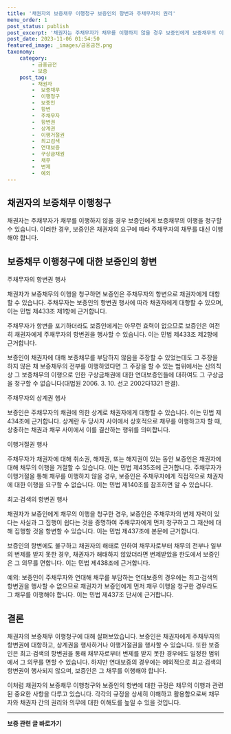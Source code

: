 ```yaml
---
title: '채권자의 보증채무 이행청구 보증인의 항변과 주채무자의 권리'
menu_order: 1
post_status: publish
post_excerpt: '채권자는 주채무자가 채무를 이행하지 않을 경우 보증인에게 보증채무의 이행을 청구할 수 있습니다. 이러한 경우, 보증인은 채권자의 요구에 따라 주채무자의 채무를 대신 이행해야 합니다.'
post_date: 2023-11-06 01:54:50
featured_image: _images/금융금전.png
taxonomy:
    category:
        - 금융금전
        - 보증
    post_tag:
        - 채권자
        -  보증채무
        -  이행청구
        -  보증인
        -  항변
        -  주채무자
        -  항변권
        -  상계권
        -  이행거절권
        -  최고검색
        -  연대보증
        -  구상금채권
        -  채무
        -  변제
        -  예외
---
```



## 채권자의 보증채무 이행청구

채권자는 주채무자가 채무를 이행하지 않을 경우 보증인에게 보증채무의 이행을 청구할 수 있습니다. 이러한 경우, 보증인은 채권자의 요구에 따라 주채무자의 채무를 대신 이행해야 합니다.

## 보증채무 이행청구에 대한 보증인의 항변

주채무자의 항변권 행사

채권자가 보증채무의 이행을 청구하면 보증인은 주채무자의 항변으로 채권자에게 대항할 수 있습니다. 주채무자는 보증인의 항변권 행사에 따라 채권자에게 대항할 수 있으며, 이는 민법 제433조 제1항에 근거합니다.

주채무자가 항변을 포기하더라도 보증인에게는 아무런 효력이 없으므로 보증인은 여전히 채권자에게 주채무자의 항변권을 행사할 수 있습니다. 이는 민법 제433조 제2항에 근거합니다.

보증인이 채권자에 대해 보증채무를 부담하지 않음을 주장할 수 있었는데도 그 주장을 하지 않은 채 보증채무의 전부를 이행하였다면 그 주장을 할 수 있는 범위에서는 신의칙상 그 보증채무의 이행으로 인한 구상금채권에 대한 연대보증인들에 대하여도 그 구상금을 청구할 수 없습니다(대법원 2006. 3. 10. 선고 2002다1321 판결).

주채무자의 상계권 행사

보증인은 주채무자의 채권에 의한 상계로 채권자에게 대항할 수 있습니다. 이는 민법 제434조에 근거합니다. 상계란 두 당사자 사이에서 상호적으로 채무를 이행하고자 할 때, 상충하는 채권과 채무 사이에서 이를 결산하는 행위를 의미합니다.

이행거절권 행사

주채무자가 채권자에 대해 취소권, 해제권, 또는 해지권이 있는 동안 보증인은 채권자에 대해 채무의 이행을 거절할 수 있습니다. 이는 민법 제435조에 근거합니다. 주채무자가 이행거절을 통해 채무를 이행하지 않을 경우, 보증인은 주채무자에게 직접적으로 채권자에 대한 이행을 요구할 수 없습니다. 이는 민법 제140조를 참조하면 알 수 있습니다.

최고·검색의 항변권 행사

채권자가 보증인에게 채무의 이행을 청구한 경우, 보증인은 주채무자의 변제 자력이 있다는 사실과 그 집행이 쉽다는 것을 증명하여 주채무자에게 먼저 청구하고 그 재산에 대해 집행할 것을 항변할 수 있습니다. 이는 민법 제437조에 본문에 근거합니다.

보증인의 항변에도 불구하고 채권자의 해태로 인하여 채무자로부터 채무의 전부나 일부의 변제를 받지 못한 경우, 채권자가 해태하지 않았더라면 변제받았을 한도에서 보증인은 그 의무를 면합니다. 이는 민법 제438조에 근거합니다.

예외: 보증인이 주채무자와 연대해 채무를 부담하는 연대보증의 경우에는 최고·검색의 항변권을 행사할 수 없으므로 채권자가 보증인에게 먼저 채무 이행을 청구한 경우라도 그 채무를 이행해야 합니다. 이는 민법 제437조 단서에 근거합니다.

## 결론

채권자의 보증채무 이행청구에 대해 살펴보았습니다. 보증인은 채권자에게 주채무자의 항변권에 대항하고, 상계권을 행사하거나 이행거절권을 행사할 수 있습니다. 또한 보증인은 최고·검색의 항변권을 통해 채무자로부터 변제를 받지 못한 경우에도 일정한 범위에서 그 의무를 면할 수 있습니다. 하지만 연대보증의 경우에는 예외적으로 최고·검색의 항변권이 행사되지 않으며, 보증인은 그 채무를 이행해야 합니다.

이처럼 채권자의 보증채무 이행청구와 보증인의 항변에 대한 규정은 채무의 이행과 관련된 중요한 사항을 다루고 있습니다. 각각의 규정을 상세히 이해하고 활용함으로써 채무자와 채권자 간의 권리와 의무에 대한 이해도를 높일 수 있을 것입니다.
<!-- wp:separator -->
<hr class="wp-block-separator has-alpha-channel-opacity"/>
<!-- /wp:separator -->

<!-- wp:group {"backgroundColor":"base","layout":{"type":"constrained"}} -->
<div class="wp-block-group has-base-background-color has-background"><!-- wp:paragraph {"align":"center","fontSize":"medium"} -->
<p class="has-text-align-center has-large-font-size"><strong>보증 관련 글 바로가기</strong></p>
<!-- /wp:paragraph -->


<!-- wp:latest-posts
{"categories":[{"id":13571,"count":19,"description":"","link":"https://uknowlaw.com/category/%eb%b3%b4%ec%a6%9d/","name":"보증","slug":"보증","taxonomy":"category","parent":0,"meta":[],"_links":{"self":[{"href":"https://uknowlaw.com/wp-json/wp/v2/categories/13571"}],"collection":[{"href":"https://uknowlaw.com/wp-json/wp/v2/categories"}],"about":[{"href":"https://uknowlaw.com/wp-json/wp/v2/taxonomies/category"}],"wp:post_type":[{"href":"https://uknowlaw.com/wp-json/wp/v2/posts?categories=13571"}],"curies":[{"name":"wp","href":"https://api.w.org/{rel}","templated":true}]}}],"postsToShow":100,"excerptLength":28,"postLayout":"grid","columns":2,"featuredImageAlign":"left","featuredImageSizeSlug":"large","fontSize":"small"} /--></div>
<!-- /wp:group -->